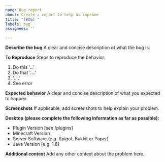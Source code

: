 ```yaml
---
name: Bug report
about: Create a report to help us improve
title: "[BUG] "
labels: bug
assignees: ''

---
```


**Describe the bug**
A clear and concise description of what the bug is.

**To Reproduce**
Steps to reproduce the behavior:
1. Do this '...'
2. Do that '....'
3. '....'
4. See error

**Expected behavior**
A clear and concise description of what you expected to happen.

**Screenshots**
If applicable, add screenshots to help explain your problem.

**Desktop (please complete the following information as far as possible):**
 - Plugin Version [see /plugins]
 - Minecraft Version
 - Server Software (e.g. Spigot, Bukkit or Paper)
 - Java Version [e.g. 1.8]

**Additional context**
Add any other context about the problem here.

